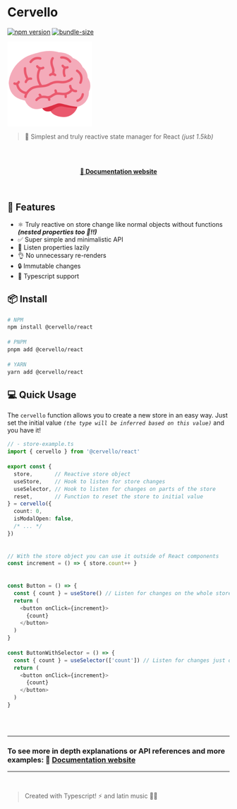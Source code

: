 # Cervello

[![npm version](https://img.shields.io/npm/v/@cervello/react?color=blue&style=flat-square)](https://www.npmjs.com/package/@cervello/react)
[![bundle-size](https://img.shields.io/bundlephobia/minzip/@cervello/react/latest?color=orange&style=flat-square)](https://bundlephobia.com/package/@cervello/react@latest)

<a href="https://www.cervello.dev">
<img src="https://github.com/chempogonzalez/cervello/blob/main/assets/emoji-logo.png" style="display:block;">
</a>

> 🤯 Simplest and truly reactive state manager for React _(just 1.5kb)_

<br>
<br>

<a href="https://www.cervello.dev">
  <p align="center">
      <strong>📖 Documentation website</strong>
  </p>
</a>

<br>

## 🚀 **Features**

- ⚛️ Truly reactive on store change like normal objects without functions **_(nested properties too 🚀!!)_**
- ✅ Super simple and minimalistic API
- 🐨 Listen properties lazily
- 👌 No unnecessary re-renders
- 🔒 Immutable changes
- 🔑 Typescript support

## 📦 **Install**

```bash
# NPM
npm install @cervello/react

# PNPM
pnpm add @cervello/react

# YARN
yarn add @cervello/react
```

## 💻 **Quick Usage**

The `cervello` function allows you to create a new store in an easy way.
Just set the initial value _`(the type will be inferred based on this value)`_ and you have it!

```ts
// - store-example.ts
import { cervello } from '@cervello/react'

export const {
  store,       // Reactive store object
  useStore,    // Hook to listen for store changes
  useSelector, // Hook to listen for changes on parts of the store
  reset,       // Function to reset the store to initial value
} = cervello({
  count: 0,
  isModalOpen: false,
  /* ... */
})


// With the store object you can use it outside of React components
const increment = () => { store.count++ }


const Button = () => {
  const { count } = useStore() // Listen for changes on the whole store
  return (
    <button onClick={increment}>
      {count}
    </button>
  )
}

const ButtonWithSelector = () => {
  const { count } = useSelector(['count']) // Listen for changes just on 'count' property
  return (
    <button onClick={increment}>
      {count}
    </button>
  )
}
```

<br>
<br>

---------

### To see more in depth explanations or API references and more examples:  📖 [Documentation website](https://www.cervello.dev)

--------

<br>

> Created with Typescript! ⚡ and latin music 🎺🎵
